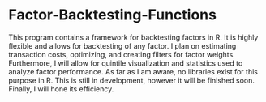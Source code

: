 # Factor-Backtesting-Functions
This program contains a framework for backtesting factors in R. It is highly flexible and allows for backtesting of any factor. I plan on estimating transaction costs, optimizing, and creating filters for factor weights. Furthermore, I will allow for quintile visualization and statistics used to analyze factor performance. As far as I am aware, no libraries exist for this purpose in R. This is still in development, however it will be finished soon. Finally, I will hone its efficiency.
